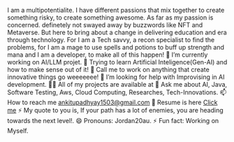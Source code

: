 I am a multipotentialite. I have different passions that mix together to create something risky, to create something awesome. As far as my passion is concerned. definetely not swayed away by buzzwords like NFT and Metaverse. But here to bring about a change in delivering education and era through technology. For I am a Tech savvy, a recon specialist to find the problems, for I am a mage to use spells and potions to buff up strength and mana and I am a developer, to make all of this happen!
🔭 I’m currently working on AI/LLM projet.
🌱 Trying to learn Artificial Inteligence(Gen-AI) and how to make sense out of it! 
👯 Call me to work on anything that create innovative things go weeeeeee!
🤝 I’m looking for help with Improvising in AI development.
👨‍💻 All of my projects are available at 
💬 Ask me about AI, Java, Software Testing, Aws, Cloud Computing, Researches, Tech-Innovations.
📫 How to reach me ankitupadhyay1503@gmail.com
📄 Resume is here [Click me](https://drive.google.com/file/d/18s8ds1OP1uNWyJqAbecoEMjSu1d0OSiO/view?usp=drivesdk)
⚡ My quote to you is, If your path has a lot of enemies, you are heading towards the next level!.
😄 Pronouns: Jordan20au.
⚡ Fun fact: Working on Myself.
